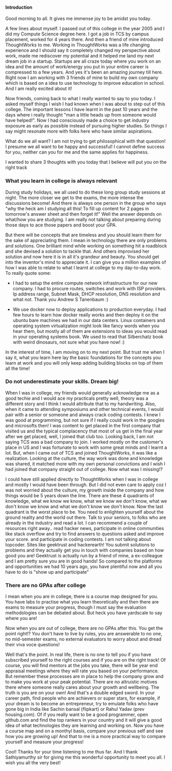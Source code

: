 #### Introduction

Good morning to all. It gives me immense joy to be amidst you today. 

A few lines about myself. I passed out of this college in the year 2005 and I did my Compute Science degree here. I got a job in TCS by campus placement, worked for 4 years there. And then a friend of mine introduced ThoughtWorks to me. Working in ThoughtWorks was a life changing experience and I should say it completely changed my perspective about work, made me rediscover my potential and it helped me land my next dream job in a startup. Startups are all craze today where you work on an idea and the amount of work/energy you put in your entire career is compressed to a few years. And yes it's been an amazing journey till here. Right now I am working with 3 friends of mine to build my own company which is based on a idea to use technology to improve education in school. And I am really excited about it!

Now friends, coming back to what I really wanted to say to you today. I asked myself things I wish I had known when I was about to step out of this college. The important lessons I have learnt in the past 10 years and the days where i really thought "man a little heads up from someone would have helped!". Now I had consciously made a choice to get industry exposure as early as possible instead of pursuing higher studies. So things I say might resonate more with folks here who have similar aspirations.

What do we all want? I am not trying to get philosophical with that question! I presume we all want to be happy and successful! I cannot define success for you, neither can you for me and the same applies for happiness. 

I wanted to share 3 thoughts with you today that I believe will put you on the right track

### What you learn in college is always relevant

During study holidays, we all used to do these long group study sessions at night. The more closer we get to the exams, the more intense the discussions become! And there is always one person in the group who says "why the heck am I studying all this! To fill up content for 2 pages in tomorrow's answer sheet and then forget it!" Well the answer depends on what/how you are studying. I am really not talking about preparing during those days to ace those papers and boost your GPA. 

But there will be concepts that are timeless and you should learn them for the sake of appreciating them. I mean in technology there are only problems and solutions. One brilliant mind while working on something hit a roadblock and she devised a solution to tackle that. And others improvised her solution and now here it is in all it's grandeur and beauty. You should get into the inventor's mind to appreciate it. I can give you a million examples of how I was able to relate to what I learnt at college to my day-to-day work. To really quote some:

* I had to setup the entire compute network infrastructure for our new company. I had to procure routes, switches and work with ISP providers. Ip address range, Subnet Mask, DHCP resolution, DNS resolution and what not. Thank you Andrew S Tanenbaum :)

* We use docker now to deploy applications to production everyday. I had few hours to learn how docker really works and then deploy it on the ubuntu bare machines we had in our data centers. Linux containers and operating system virtualization might look like fancy words when you hear them, but mostly all of them are extensions to ideas you would read in your operating systems book. We used to read that Silberchatz book with weird dinosaurs, not sure what you have now! :)

In the interest of time, I am moving on to my next point. But trust me when I say it, what you learn here lay the basic foundations for the concepts you learn at work and you will only keep adding building blocks on top of them all the time! 

### Do not underestimate your skills. Dream big!

When I was in college, my friends would generally acknowledge me as a good techie and I would ace my practicals pretty well, theory was a different story and I think I would attribute that to my handwriting. Also, when it came to attending symposiums and other technical events, I would pair with a senior or someone and always crack coding contests. I knew I was good at programming, but not sure if I really could work in the googles and microsofts then! I was content to get placed in the first company that visited us and the typical complacency that most of us get in the final year after we get placed, well, I joined that club too. Looking back, I am not saying TCS was a bad company to join. I worked mostly on the customer's place in US and I was fortunate to work with some great minds and I learnt a lot. But, when I came out of TCS and joined ThoughtWorks, it was like a realization. Looking at the culture, the way work was done and knowledge was shared, it matched more with my own personal convictions and I wish I had joined that company straight out of college. Now what was I missing!? 

I could have still applied directly to ThoughtWorks when I was in college and mostly I would have been through. But I did not even care to apply coz I was not worried about the culture, my growth inside the company and how things would be 5 years down the line. There are these 4 quadrants of knowledge, what we know we know, what we know we don't know, what we don't know we know and what we don't know we don't know. Now the last quadrant is the worst place to be. You need to enlighten yourself about the ground reality and the world out there. Talk to your seniors, to folks who are already in the industry and read a lot. I can recommend a couple of resources right away.. read hacker news, participate in online communities like stack overflow and try to find answers to questions asked and improve your score. and participate in coding contests. I am not talking about topcoder. Sites like geektrust and hackerearth! You submit solutions to problems and they actually get you in touch with companies based on how good you are! Geektrust is actually run by a friend of mine, a ex-colleague and I am pretty sure you are in good hands! So compared to the platforms and opportunities we had 10 years ago, you have plentiful now and all you have to do is "show up and participate"

### There are no GPAs after college

I mean when you are in college, there is a course map designed for you. You have labs to practise what you learn theoretically and then there are exams to measure your progress, though I must say the evaluation methodologies can be debated about. But heck you have yardscale to say where you are!

Now when you are out of college, there are no GPAs after this. You get the point right!? You don't have to live by rules, you are answerable to no one, no mid-semester exams, no external evaluators to worry about and dread their viva voce questions! 

Well that's the point. In real life, there is no one to tell you if you have subscribed yourself to the right courses and if you are on the right track! Of course, you will find mentors at the jobs you take, there will be year end appraisal meetings where they will rate you based on your performance. But remember these processes are in place to help the company grow and to make you work at your peak potential. There are no altruistic motives there where someone really cares about your growth and wellbeing. The truth is you are on your own! And that's a double edged sword. In your career path, find people who are achievers or super stars, for example, if your dream is to become an entrepreneur, try to emulate folks who have gone big in India like Sachin bansal (flipkart) or Rahul Yadav (prev housing.com). Of if you really want to be a good programmer, open github.com and find the top rankers in your country and it will give a good idea of what technologies they are learning and working on. Now you have a course map and on a monthyl basis, compare your previous self and see how you are growing up! And that to me is a more practical way to compare yourself and measure your progress!

Cool! Thanks for your time listening to me thus far. And I thank Sathiyamurthy sir for giving me this wonderful opportunity to meet you all. I wish you all the very best!